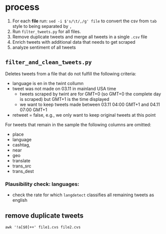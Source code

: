 # process

1. For each **file** run: `sed -i $'s/\t/,/g' file` to convert the csv from `tab` style to being separated by `,` 
2. Run `filter_tweets.py` for all files.
3. Remove duplicate tweets and merge all tweets in a single `.csv` file
4. Enrich tweets with additional data that needs to get scraped
5. analyze sentiment of all tweets

## `filter_and_clean_tweets.py`

Deletes tweets from a file that do not fulfill the following criteria:

- language is en in the twint collumn
- tweet was not made on 03.11 in mainland USA time
    - tweets scraped by twint are for GMT+0 (so GMT+0 the complete day is scraped) but GMT+1 is the time displayed
    - we want to keep tweets made between 03.11 04:00 GMT+1 and 04.11 07:00 GMT+1
- retweet = false, e.g., we only want to keep original tweets at this point

For tweets that remain in the sample the following columns are omitted:

- place
- language
- cashtag,
- near 
- geo
- translate
- trans_src
- trans_dest

### Plausibility check: languages:

- check the rate for which `langdetect` classifies all remaining tweets as english

## remove duplicate tweets 

`awk '!a[$0]++' file1.cvs file2.cvs`


